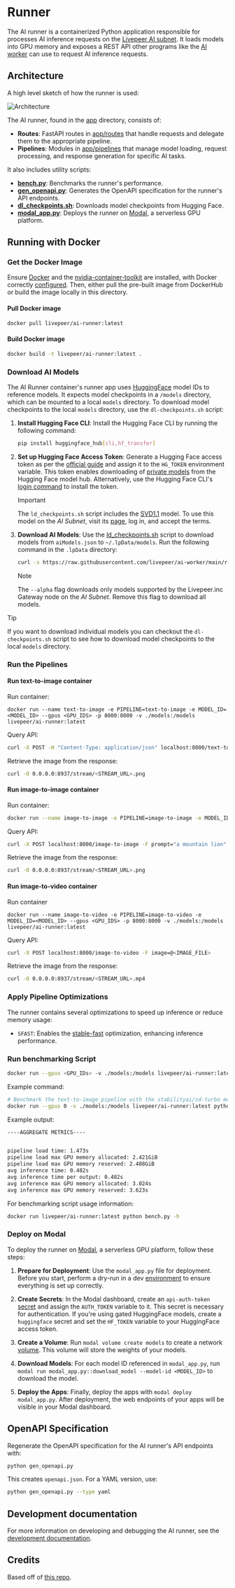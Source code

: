 # Runner

The AI runner is a containerized Python application responsible for processes AI inference requests on the [Livepeer AI subnet](https://explorer.livepeer.org/treasury/82843445347363563575858115586375001878287509193479217286690041153234635982713). It loads models into GPU memory and exposes a REST API other programs like the [AI worker](../README.md) can use to request AI inference requests.

## Architecture

A high level sketch of how the runner is used:

![Architecture](./images/architecture.png)

The AI runner, found in the [app](./app) directory, consists of:

- **Routes**: FastAPI routes in [app/routes](./app/routes) that handle requests and delegate them to the appropriate pipeline.
- **Pipelines**: Modules in [app/pipelines](./app/pipelines) that manage model loading, request processing, and response generation for specific AI tasks.

It also includes utility scripts:

- **[bench.py](./bench.py)**: Benchmarks the runner's performance.
- **[gen_openapi.py](./gen_openapi.py)**: Generates the OpenAPI specification for the runner's API endpoints.
- **[dl_checkpoints.sh](./dl_checkpoints.sh)**: Downloads model checkpoints from Hugging Face.
- **[modal_app.py](./modal_app.py)**: Deploys the runner on [Modal](https://modal.com/), a serverless GPU platform.

## Running with Docker

### Get the Docker Image

Ensure [Docker](https://docs.docker.com/engine/install/ubuntu/) and the [nvidia-container-toolkit](https://docs.nvidia.com/datacenter/cloud-native/container-toolkit/latest/install-guide.html) are installed, with Docker correctly [configured](https://docs.nvidia.com/datacenter/cloud-native/container-toolkit/latest/install-guide.html#configuring-docker). Then, either pull the pre-built image from DockerHub or build the image locally in this directory.

#### Pull Docker image

```bash
docker pull livepeer/ai-runner:latest
```

#### Build Docker image

```bash
docker build -t livepeer/ai-runner:latest .
```

### Download AI Models

The AI Runner container's runner app uses [HuggingFace](https://huggingface.co/) model IDs to reference models. It expects model checkpoints in a `/models` directory, which can be mounted to a local `models` directory. To download model checkpoints to the local `models` directory, use the `dl-checkpoints.sh` script:

1. **Install Hugging Face CLI**: Install the Hugging Face CLI by running the following command:

   ```bash
   pip install huggingface_hub[cli,hf_transfer]
   ```

2. **Set up Hugging Face Access Token**: Generate a Hugging Face access token as per the [official guide](https://huggingface.co/docs/hub/en/security-tokens) and assign it to the `HG_TOKEN` environment variable. This token enables downloading of [private models](https://huggingface.co/docs/transformers.js/en/guides/private) from the Hugging Face model hub. Alternatively, use the Hugging Face CLI's [login command](https://huggingface.co/docs/huggingface_hub/en/guides/cli#huggingface-cli-login) to install the token.

   > [!IMPORTANT]
   > The `ld_checkpoints.sh` script includes the [SVD1.1](https://huggingface.co/stabilityai/stable-video-diffusion-img2vid-xt-1-1) model. To use this model on the _AI Subnet_, visit its [page](https://huggingface.co/stabilityai/stable-video-diffusion-img2vid-xt-1-1), log in, and accept the terms.

3. **Download AI Models**: Use the [ld_checkpoints.sh](https://github.com/livepeer/ai-worker/blob/main/runner/dl_checkpoints.sh) script to download models from `aiModels.json` to `~/.lpData/models`. Run the following command in the `.lpData` directory:

   ```bash
   curl -s https://raw.githubusercontent.com/livepeer/ai-worker/main/runner/dl_checkpoints.sh | bash -s -- --alpha
   ```

   > [!NOTE]
   > The `--alpha` flag downloads only models supported by the Livepeer.inc Gateway node on the _AI Subnet_. Remove this flag to download all models.

> [!TIP]
> If you want to download individual models you can checkout the `dl-checkpoints.sh` script to see how to download model checkpoints to the local `models` directory.

### Run the Pipelines

#### Run text-to-image container

Run container:

```bah
docker run --name text-to-image -e PIPELINE=text-to-image -e MODEL_ID=<MODEL_ID> --gpus <GPU_IDS> -p 8000:8000 -v ./models:/models livepeer/ai-runner:latest
```

Query API:

```bash
curl -X POST -H "Content-Type: application/json" localhost:8000/text-to-image -d '{"prompt":"a mountain lion"}'
```

Retrieve the image from the response:

```bash
curl -O 0.0.0.0:8937/stream/<STREAM_URL>.png
```

#### Run image-to-image container

Run container:

```bash
docker run --name image-to-image -e PIPELINE=image-to-image -e MODEL_ID=<MODEL_ID> --gpus <GPU_IDS> -p 8000:8000 -v ./models:/models livepeer/ai-runner:latest
```

Query API:

```bash
curl -X POST localhost:8000/image-to-image -F prompt="a mountain lion" -F image=@<IMAGE_FILE>
```

Retrieve the image from the response:

```bash
curl -O 0.0.0.0:8937/stream/<STREAM_URL>.png
```

#### Run image-to-video container

Run container

```bah
docker run --name image-to-video -e PIPELINE=image-to-video -e MODEL_ID=<MODEL_ID> --gpus <GPU_IDS> -p 8000:8000 -v ./models:/models livepeer/ai-runner:latest
```

Query API:

```bash
curl -X POST localhost:8000/image-to-video -F image=@<IMAGE_FILE>
```

Retrieve the image from the response:

```bash
curl -O 0.0.0.0:8937/stream/<STREAM_URL>.mp4
```

### Apply Pipeline Optimizations

The runner contains several optimizations to speed up inference or reduce memory usage:

- `SFAST`: Enables the [stable-fast](https://github.com/chengzeyi/stable-fast) optimization, enhancing inference performance.

### Run benchmarking Script

```bash
docker run --gpus <GPU_IDs> -v ./models:/models livepeer/ai-runner:latest python bench.py --pipeline <PIPELINE> --model_id <MODEL_ID> --runs <RUNS> --batch_size <BATCH_SIZE>
```

Example command:

```bash
# Benchmark the text-to-image pipeline with the stabilityai/sd-turbo model over 3 runs using GPU 0
docker run --gpus 0 -v ./models:/models livepeer/ai-runner:latest python bench.py --pipeline text-to-image --model_id stabilityai/sd-turbo --runs 3
```

Example output:

```bash
----AGGREGATE METRICS----


pipeline load time: 1.473s
pipeline load max GPU memory allocated: 2.421GiB
pipeline load max GPU memory reserved: 2.488GiB
avg inference time: 0.482s
avg inference time per output: 0.482s
avg inference max GPU memory allocated: 3.024s
avg inference max GPU memory reserved: 3.623s
```

For benchmarking script usage information:

```bash
docker run livepeer/ai-runner:latest python bench.py -h
```

### Deploy on Modal

To deploy the runner on [Modal](https://modal.com/), a serverless GPU platform, follow these steps:

1. **Prepare for Deployment**: Use the `modal_app.py` file for deployment. Before you start, perform a dry-run in a dev [environment](https://modal.com/docs/reference/cli/environment) to ensure everything is set up correctly.

2. **Create Secrets**: In the Modal dashboard, create an `api-auth-token` [secret](https://modal.com/docs/guide/secrets#secrets) and assign the `AUTH_TOKEN` variable to it. This secret is necessary for authentication. If you're using gated HuggingFace models, create a `huggingface` secret and set the `HF_TOKEN` variable to your HuggingFace access token.

3. **Create a Volume**: Run `modal volume create models` to create a network [volume](https://modal.com/docs/guide/volumes#volumes). This volume will store the weights of your models.

4. **Download Models**: For each model ID referenced in `modal_app.py`, run `modal run modal_app.py::download_model --model-id <MODEL_ID>` to download the model.

5. **Deploy the Apps**: Finally, deploy the apps with `modal deploy modal_app.py`. After deployment, the web endpoints of your apps will be visible in your Modal dashboard.

## OpenAPI Specification

Regenerate the OpenAPI specification for the AI runner's API endpoints with:

```bash
python gen_openapi.py
```

This creates `openapi.json`. For a YAML version, use:

```bash
python gen_openapi.py --type yaml
```

## Development documentation

For more information on developing and debugging the AI runner, see the [development documentation](./dev/README.md).

## Credits

Based off of [this repo](https://github.com/huggingface/api-inference-community/tree/main/docker_images/diffusers).
